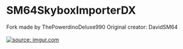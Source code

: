 # SM64SkyboxImporterDX
Fork made by ThePowerdinoDeluxe990
Original creator: DavidSM64
</br>
</br>
<a href="http://imgur.com/aXxh78p"><img src="http://i.imgur.com/aXxh78p.png" title="source: imgur.com" /></a>
